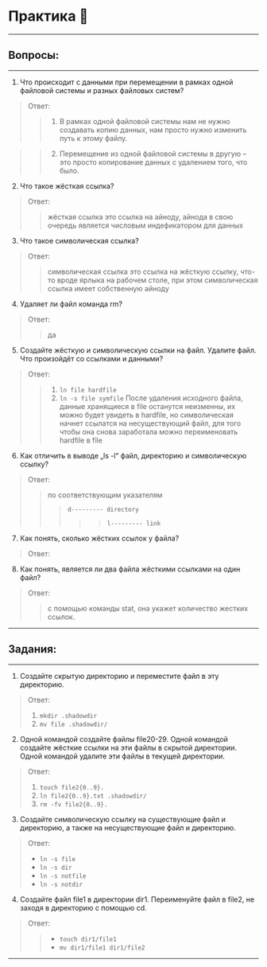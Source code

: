 # Практика 🧠

---

## Вопросы:

---

1. Что происходит с данными при перемещении в рамках одной файловой системы и разных файловых систем?

> Ответ:
>> 1. В рамках одной файловой системы нам не нужно создавать копию данных, нам просто нужно изменить путь к этому файлу. 

>> 2. Перемещение из одной файловой системы в другую – это просто копирование данных с удалением того, что было. 

2. Что такое жёсткая ссылка?

> Ответ:
>> жёсткая ссылка это ссылка на айноду, айнода в свою очередь является числовым индефикатором для данных

3. Что такое символическая ссылка?

> Ответ:
>> cимволическая ссылка это ссылка на жёсткую ссылку, что-то вроде ярлыка на рабочем столе, при этом символическая ссылка имеет собственную айноду

4. Удаляет ли файл команда rm?

> Ответ:
>> да

5. Создайте жёсткую и символическую ссылки на файл. Удалите файл. Что произойдёт со ссылками и данными?

> Ответ:
>> 1. ``` ln file hardfile ```
>> 2. ``` ln -s file symfile ```
>> После удаления исходного файла, данные хранящиеся в file останутся неизменны, их можно будет увидеть в hardfile, но символическая начнет ссылатся на несуществующий файл, для того чтобы она снова заработала можно переименовать hardfile в file


6. Как отличить в выводе „ls -l“ файл, директорию и символическую ссылку?

> Ответ:
>> по соответствующим указателям
>>> ```d--------- directory``` 
>>>>> ```l--------- link```

7. Как понять, сколько жёстких ссылок у файла?

> Ответ:

8. Как понять, является ли два файла жёсткими ссылками на один файл?

> Ответ:
>> с помощью команды stat, она укажет количество жестких ссылок.
---

## Задания:

---

1. Создайте скрытую директорию и переместите файл в эту директорию.

> Ответ:
> 1. ```mkdir .shadowdir```
> 2. ```mv file .shadowdir/```

2. Одной командой создайте файлы file20-29. Одной командой создайте жёсткие ссылки на эти файлы в скрытой директории. Одной командой удалите эти файлы в текущей директории.

> Ответ:
> 1. ```touch file2{0..9}.```
> 2. ```ln file2{0..9}.txt .shadowdir/```
> 3. ```rm -fv file2{0..9}.```

3. Создайте символическую ссылку на существующие файл и директорию, а также на несуществующие файл и директорию.

> Ответ:
> * ```ln -s file```
> * ```ln -s dir```
> * ```ln -s notfile```
> * ```ln -s notdir```

4. Создайте файл file1 в директории dir1. Переименуйте файл в file2, не заходя в директорию с помощью cd.

> Ответ:
>> * ```touch dir1/file1``` 
>> * ```mv dir1/file1 dir1/file2```

---